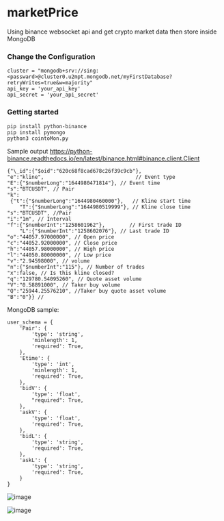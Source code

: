 # marketPrice

Using binance websocket api and get crypto market data then store inside MongoDB

### Change the Configuration 
```
cluster = "mongodb+srv://sing:<passward>@cluster0.u2mpt.mongodb.net/myFirstDatabase?retryWrites=true&w=majority"
api_key = 'your_api_key'
api_secret = 'your_api_secret'
```
### Getting started
```
pip install python-binance
pip install pymongo
python3 cointoMon.py
```

Sample output https://python-binance.readthedocs.io/en/latest/binance.html#binance.client.Client
```
{"\_id":{"$oid":"620c68f8cad678c26f39c9cb"},
"e":"kline",                              // Event type
"E":{"$numberLong":"1644980471814"}, // Event time
"s":"BTCUSDT", // Pair
"k":  
 {"t":{"$numberLong":"1644980460000"},   // Kline start time
	"T":{"$numberLong":"1644980519999"}, // Kline close time
"s":"BTCUSDT", //Pair
"i":"1m", // Interval
"f":{"$numberInt":"1258601962"},        // First trade ID
	"L":{"$numberInt":"1258602076"}, // Last trade ID
"o":"44057.97000000", // Open price
"c":"44052.92000000", // Close price
"h":"44057.98000000", // High price
"l":"44050.80000000", // Low price
"v":"2.94598000", // volume
"n":{"$numberInt":"115"}, // Number of trades
"x":false, // Is this kline closed?
"q":"129780.54095260", // Quote asset volume
"V":"0.58891000", // Taker buy volume
"Q":"25944.25576210", //Taker buy quote asset volume
"B":"0"}} //
```
MongoDB sample:
```
user_schema = {
    'Pair': {
        'type': 'string',
        'minlength': 1,
        'required': True,
    },
    'Etime': {
        'type': 'int',
        'minlength': 1,
        'required': True,
    },
    'bidV': {
        'type': 'float',
        "required": True,
    },
    'askV': {
        'type': 'float',
        'required': True,
    },
    'bidL': {
        'type': 'string',
        'required': True,
    },
    'askL': {
        'type': 'string',
        'required': True,
    }
}
```
![image](https://user-images.githubusercontent.com/58870660/154257971-88dd612b-47c4-42eb-bac3-8274252ca808.png)

![image](https://user-images.githubusercontent.com/58870660/154258026-20bbcaae-38ce-4729-8262-c286931a7588.png)

